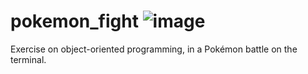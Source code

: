 # pokemon_fight ![image](https://github.com/chonchax/pokemon_fight/assets/126770051/443efd87-b822-4bc4-8b37-18ff7b51ef4b)


Exercise on object-oriented programming, in a Pokémon battle on the terminal.
